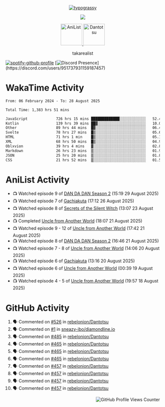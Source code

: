 <div align="center">
<a href="https://github.com/kawarimidoll/typograssy">
    <img alt="typograssy" src="https://typograssy.deno.dev/api?text=%E3%82%B8%E3%83%A7%E3%83%B3%E3%81%A7%E3%81%99%E3%80%82%E3%81%93%E3%82%93%E3%81%AB%E3%81%A1%E3%81%AF%20%20%5E%5E%20sup%20iam%20ibo%20--&&l0=none&l1=82d9d0&l2=027353&l3=038c4c&l4=01402e&bg=none&frame=none&speed=100&comment=">
</a>
</div>
<p align="center">
  <a href="https://skillicons.dev">
    <img src="https://skillicons.dev/icons?i=kotlin,figma,obsidian,androidstudio,vscode,css,html" />
  </a>
</p>

<p align="center">
    <a href="https://anilist.co/user/takarealist112/">
      <img src="https://i.imgur.com/LDvh7Lg.gif" alt="AniList" style="width: 70px; height: auto;">
    </a>
    <a href="https://discord.gg/4HPZ5nAWwM/">
      <img src="https://i.imgur.com/5o3Y9Jb.gif" alt="Dantotsu" style="width: 70px; height: auto;">
    </a>
</p>

<p align="center">
takarealist
</p>

[![spotify-github-profile](https://spotify-github-profile.vercel.app/api/view?uid=216np2gahwfhcjozqmzomew7i&cover_image=true&theme=novatorem&show_offline=true&background_color=121212&interchange=false&bar_color=53b14f&bar_color_cover=true)](https://spotify-github-profile.vercel.app/api/view?uid=216np2gahwfhcjozqmzomew7i&redirect=true)
[![Discord Presence](https://lanyard-profile-readme.vercel.app/api/951737931159187457?theme=dark&bg=Oe1116&animated=false&hideDiscrim=true&borderRadius=30px&idleMessage=currently%20offline...)](https://discord.com/users/951737931159187457)

# WakaTime Activity

<!--START_SECTION:waka-->

```txt
From: 06 February 2024 - To: 28 August 2025

Total Time: 1,383 hrs 51 mins

JavaScript             726 hrs 15 mins █████████████░░░░░░░░░░░░   52.48 %
Kotlin                 139 hrs 39 mins ██▓░░░░░░░░░░░░░░░░░░░░░░   10.09 %
Other                  89 hrs 44 mins  █▓░░░░░░░░░░░░░░░░░░░░░░░   06.48 %
Svelte                 78 hrs 27 mins  █▒░░░░░░░░░░░░░░░░░░░░░░░   05.67 %
HTML                   71 hrs 1 min    █▒░░░░░░░░░░░░░░░░░░░░░░░   05.13 %
XML                    68 hrs 50 mins  █▒░░░░░░░░░░░░░░░░░░░░░░░   04.97 %
Oblxvion               39 hrs 4 mins   ▓░░░░░░░░░░░░░░░░░░░░░░░░   02.82 %
Markdown               26 hrs 23 mins  ▒░░░░░░░░░░░░░░░░░░░░░░░░   01.91 %
JSON                   25 hrs 20 mins  ▒░░░░░░░░░░░░░░░░░░░░░░░░   01.83 %
CSS                    21 hrs 52 mins  ▒░░░░░░░░░░░░░░░░░░░░░░░░   01.58 %
```

<!--END_SECTION:waka-->

# AniList Activity

<!-- ANILIST_ACTIVITY:start -->

-   📺 Watched episode 9 of [DAN DA DAN Season 2](https://anilist.co/anime/185660) (15:19 29 August 2025)
-   📺 Watched episode 7 of [Gachiakuta](https://anilist.co/anime/178025) (17:12 26 August 2025)
-   📺 Watched episode 8 of [Secrets of the Silent Witch](https://anilist.co/anime/179966) (13:07 23 August 2025)
-   📺 Completed [Uncle from Another World](https://anilist.co/anime/135806) (18:07 21 August 2025)
-   📺 Watched episode 9 - 12 of [Uncle from Another World](https://anilist.co/anime/135806) (17:42 21 August 2025)
-   📺 Watched episode 8 of [DAN DA DAN Season 2](https://anilist.co/anime/185660) (16:46 21 August 2025)
-   📺 Watched episode 7 - 8 of [Uncle from Another World](https://anilist.co/anime/135806) (14:06 20 August 2025)
-   📺 Watched episode 6 of [Gachiakuta](https://anilist.co/anime/178025) (13:16 20 August 2025)
-   📺 Watched episode 6 of [Uncle from Another World](https://anilist.co/anime/135806) (00:39 19 August 2025)
-   📺 Watched episode 4 - 5 of [Uncle from Another World](https://anilist.co/anime/135806) (19:57 18 August 2025)

<!-- ANILIST_ACTIVITY:end -->

# GitHub Activity

<!--START_SECTION:activity-->

1. 🗣 Commented on [#526](https://github.com/rebelonion/Dantotsu/pull/526#issuecomment-2481012390) in [rebelonion/Dantotsu](https://github.com/rebelonion/Dantotsu)
2. 🗣 Commented on [#1](https://github.com/sneazy-ibo/diamondline.io/issues/1#issuecomment-2411269955) in [sneazy-ibo/diamondline.io](https://github.com/sneazy-ibo/diamondline.io)
3. 🗣 Commented on [#485](https://github.com/rebelonion/Dantotsu/issues/485#issuecomment-2374839206) in [rebelonion/Dantotsu](https://github.com/rebelonion/Dantotsu)
4. 🗣 Commented on [#465](https://github.com/rebelonion/Dantotsu/issues/465#issuecomment-2257555066) in [rebelonion/Dantotsu](https://github.com/rebelonion/Dantotsu)
5. 🗣 Commented on [#465](https://github.com/rebelonion/Dantotsu/issues/465#issuecomment-2257389149) in [rebelonion/Dantotsu](https://github.com/rebelonion/Dantotsu)
6. 🗣 Commented on [#465](https://github.com/rebelonion/Dantotsu/issues/465#issuecomment-2257388359) in [rebelonion/Dantotsu](https://github.com/rebelonion/Dantotsu)
7. 🗣 Commented on [#457](https://github.com/rebelonion/Dantotsu/issues/457#issuecomment-2256121324) in [rebelonion/Dantotsu](https://github.com/rebelonion/Dantotsu)
8. 🗣 Commented on [#457](https://github.com/rebelonion/Dantotsu/issues/457#issuecomment-2256120426) in [rebelonion/Dantotsu](https://github.com/rebelonion/Dantotsu)
9. 🗣 Commented on [#457](https://github.com/rebelonion/Dantotsu/issues/457#issuecomment-2256119951) in [rebelonion/Dantotsu](https://github.com/rebelonion/Dantotsu)
10. 🗣 Commented on [#457](https://github.com/rebelonion/Dantotsu/issues/457#issuecomment-2256116300) in [rebelonion/Dantotsu](https://github.com/rebelonion/Dantotsu)
<!--END_SECTION:activity-->

<div align="right">
    <img src="https://komarev.com/ghpvc/?username=sneazy-ibo&color=ff6e00&label=Counter&abbreviated=true" alt="GitHub Profile Views Counter">
</div>
